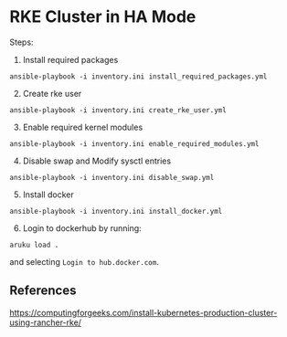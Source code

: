 # RKE Cluster in HA Mode

Steps:

1. Install required packages

```
ansible-playbook -i inventory.ini install_required_packages.yml
```

2. Create rke user

```
ansible-playbook -i inventory.ini create_rke_user.yml
```

3. Enable required kernel modules

```
ansible-playbook -i inventory.ini enable_required_modules.yml
```

4. Disable swap and Modify sysctl entries

```
ansible-playbook -i inventory.ini disable_swap.yml
```

5. Install docker

```
ansible-playbook -i inventory.ini install_docker.yml
```

6. Login to dockerhub by running:


```
aruku load .
````

and selecting `Login to hub.docker.com`.



## References

https://computingforgeeks.com/install-kubernetes-production-cluster-using-rancher-rke/